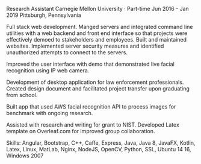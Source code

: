 Research Assistant
Carnegie Mellon University · Part-time
Jun 2016 - Jan 2019
Pittsburgh, Pennsylvania

Full stack web development. Manged servers and integrated command line utilities with a web backend and front end interface so that projects were effectively demoed to stakeholders and employees. Built and maintained websites. Implemented server security measures and identified unauthorized attempts to connect to the servers.

Improved the user interface with demo that demonstrated live facial recognition using IP web camera.

Development of desktop application for law enforcement professionals. Created design document and facilitated project transfer upon graduating from school.

Built app that used AWS facial recognition API to process images for benchmark with ongoing research.

Assisted with research and writing for grant to NIST. Developed Latex template on Overleaf.com for improved group collaboration.

Skills: Angular, Bootstrap, C++, Caffe, Express, Java, Java 8, JavaFX, Kotlin, Latex, Linux, MatLab, Nginx, NodeJS, OpenCV, Python, SSL, Ubuntu 14 16, Windows 2007
